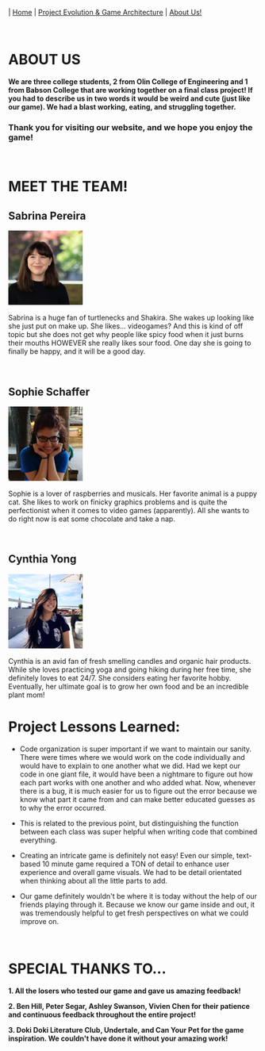 
| [Home](index.md) 	| [Project Evolution & Game Architecture](gamearc.md) 	| [About Us!](aboutus.md)

&nbsp;
&nbsp;

# ABOUT US

**We are three college students, 2 from Olin College of Engineering and 1 from Babson College that are working together on a final class project! If you had to describe us in two words it would be weird and cute (just like our game). We had a blast working, eating, and struggling together.**

### Thank you for visiting our website, and we hope you enjoy the game!

&nbsp;

# MEET THE TEAM!

## **Sabrina Pereira**

<img src="sab.jpg" width="150" height="150" />

Sabrina is a huge fan of turtlenecks and Shakira. She wakes up looking like she just put on make up. She likes... videogames? And this is kind of off topic but she does not get why people like spicy food when it just burns their mouths HOWEVER she really likes sour food. One day she is going to finally be happy, and it will be a good day.

&nbsp;
## **Sophie Schaffer**

<img src="sophie.jpg" width="150" height="150" />

Sophie is a lover of raspberries and musicals. Her favorite animal is a puppy cat. She likes to work on finicky graphics problems and is quite the perfectionist when it comes to video games (apparently). All she wants to do right now is eat some chocolate and take a nap.

&nbsp;
## **Cynthia Yong**

<img src="cyn.jpg" width="150" height="150" />

Cynthia is an avid fan of fresh smelling candles and organic hair products. While she loves practicing yoga and going hiking during her free time, she definitely loves to eat 24/7. She considers eating her favorite hobby. Eventually, her ultimate goal is to grow her own food and be an incredible plant mom!


# Project Lessons Learned:

* Code organization is super important if we want to maintain our sanity. There were times where we would work on the code individually and would have to explain to one another what we did. Had we kept our code in one giant file, it would have been a nightmare to figure out how each part works with one another and who added what. Now, whenever there is a bug, it is much easier for us to figure out the error because we know what part it came from and can make better educated guesses as to why the error occurred.

* This is related to the previous point, but distinguishing the function between each class was super helpful when writing code that combined everything.

* Creating an intricate game is definitely not easy! Even our simple, text-based 10 minute game required a TON of detail to enhance user experience and overall game visuals. We had to be detail orientated when thinking about all the little parts to add.

* Our game definitely wouldn't be where it is today without the help of our friends playing through it. Because we know our game inside and out, it was tremendously helpful to get fresh perspectives on what we could improve on.

&nbsp;

# SPECIAL THANKS TO...

**1. All the losers who tested our game and gave us amazing feedback!**

**2. Ben Hill, Peter Segar, Ashley Swanson, Vivien Chen for their patience and continuous feedback throughout the entire project!**

**3. Doki Doki Literature Club, Undertale, and Can Your Pet for the game inspiration. We couldn't have done it without your amazing work!**
